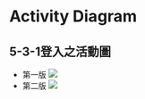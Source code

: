 # Activity Diagram
## 5-3-1登入之活動圖
* 第一版
![](https://hackmd.io/_uploads/rymsefHE2.jpg)
* 第二版
![](https://hackmd.io/_uploads/HJfXZMS42.jpg)
